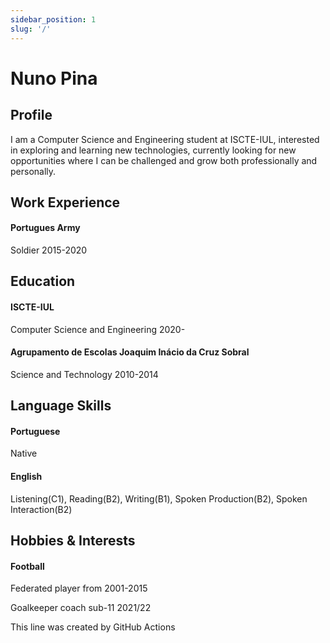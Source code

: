 ```yaml
---
sidebar_position: 1
slug: '/'
---
```


# Nuno Pina

## Profile

I am a Computer Science and Engineering student at ISCTE-IUL, interested in exploring and learning new technologies, currently looking for new opportunities where I can be challenged and grow both professionally and personally. 

## Work Experience
#### Portugues Army
Soldier 2015-2020

## Education
#### ISCTE-IUL
Computer Science and Engineering 2020-

#### Agrupamento de Escolas Joaquim Inácio da Cruz Sobral
Science and Technology 2010-2014

## Language Skills
#### Portuguese 
Native
#### English
Listening(C1), Reading(B2), Writing(B1), Spoken Production(B2), Spoken Interaction(B2)

## Hobbies & Interests
#### Football
Federated player from 2001-2015

Goalkeeper coach sub-11 2021/22

This line was created by GitHub Actions
